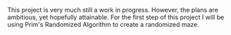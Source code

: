 This project is very much still a work in progress. 
However, the plans are ambitious, yet hopefully attainable.
For the first step of this project I will be using Prim's 
Randomized Algorithm to create a randomized maze. 